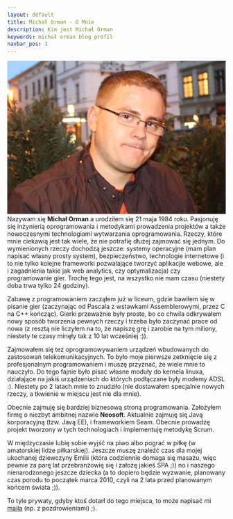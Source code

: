```yaml
---
layout: default
title: Michał Orman - O Mnie
description: Kim jest Michał Orman
keywords: michał orman blog profil
navbar_pos: 3
---
```

<a href="/images/avatar.jpg" rel="colorbox"><img src="/images/avatar.jpg" class="avatar" /></a> Nazywam się **Michał Orman** a urodziłem się 21 maja 1984 roku. Pasjonuję się inżynierią oprogramowania i metodykami prowadzenia projektów a także nowoczesnymi technologiami wytwarzania oprogramowania. Rzeczy, które mnie ciekawią jest tak wiele, że nie potrafię dłużej zajmować się jednym. Do wymienionych rzeczy dochodzą jeszcze: systemy operacyjne (mam plan napisać własny prosty system), bezpieczeństwo, technologie internetowe (i to nie tylko kolejne frameworki pozwalające tworzyć aplikacjie webowe, ale i zagadnienia takie jak web analytics, czy optymalizacja) czy programowanie gier. Trochę tego jest, na wszystko nie mam czasu (niestety doba trwa tylko 24 godziny).

Zabawę z programowaniem zacząłem już w liceum, gdzie bawiłem się w pisanie gier (zaczynając od Pascala z wstawkami Assemblerowymi, przez C na C++ kończąc). Gierki przeważnie były proste, bo co chwila odkrywałem nowy sposób tworzenia pewnych rzeczy i trzeba było zaczynać prace od nowa (z resztą nie liczyłem na to, że napiszę grę i zarobie na tym miliony, niestety te czasy minęły tak z 10 lat wcześniej :)).

Zajmowałem się też oprogramowywaniem urządzeń wbudowanych do zastosowań telekomunikacyjnych. To było moje pierwsze zetknięcie się z profesjonalnym programowaniem i muszę przyznać, że wiele mnie to nauczyło. Do tego fajnie było pisać własne moduły do kernela linuxa, działające na jakiś urządzeniach do których podłączane były modemy ADSL :). Niestety po 2 latach mnie to znudziło (nie dostawałem specjalnie nowych rzeczy, a tkwienie w miejscu jest nie dla mnie).

Obecnie zajmuję się bardziej biznesową stroną programowania. Założyłem firmę o niezbyt ambitnej nazwie <strong>Neosoft</strong>. Aktualnie zajmuję się Javą korporacyjną (tzw. Javą EE), i frameworkiem Seam. Obecnie prowadzę projekt tworzony w tych technologiach i implementuję metodykę Scrum.

W międzyczasie lubię sobie wyjść na piwo albo pograć w piłkę (w amatorskiej lidze piłkarskiej). Jeszcze muszę znaleźć czas dla mojej ukochanej dziewczyny Emilii (która codziennie domaga się masażu, więc pewnie za parę lat przebranżowię się i założę jakieś SPA ;)) no i naszego nienarodzonego jeszcze dziecka (a to dopiero będzie wyzwanie, planowany czas porodu to początek marca 2010, czyli na 2 lata przed planowanym końcem świata ;)).

To tyle prywaty, gdyby ktoś dotarł do tego miejsca, to może napisać mi <a href="mailto:michal.orman@gmail.com">maila</a> (np. z pozdrowieniami) ;).
